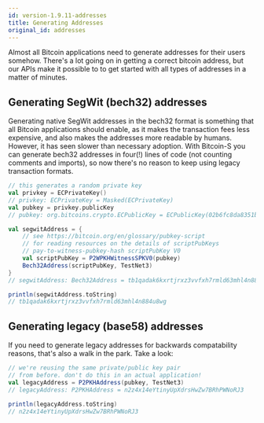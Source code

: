 ```yaml
---
id: version-1.9.11-addresses
title: Generating Addresses
original_id: addresses
---
```


Almost all Bitcoin applications need to generate addresses
for their users somehow. There's a lot going on in getting
a correct bitcoin address, but our APIs make it possible to
to get started with all types of addresses in a matter of
minutes.

## Generating SegWit (bech32) addresses

Generating native SegWit addresses in the bech32 format
is something that all Bitcoin applications should enable,
as it makes the transaction fees less expensive, and also
makes the addresses more readable by humans. However, it
has seen slower than necessary adoption. With Bitcoin-S
you can generate bech32 addresses in four(!) lines of code
(not counting comments and imports), so now there's no
reason to keep using legacy transaction formats.


```scala
// this generates a random private key
val privkey = ECPrivateKey()
// privkey: ECPrivateKey = Masked(ECPrivateKey)
val pubkey = privkey.publicKey
// pubkey: org.bitcoins.crypto.ECPublicKey = ECPublicKey(02b6fc8da8351bc7f5b72cf2381e2b07e9c71dd55cd3834aa5fb1bdceef5497647)

val segwitAddress = {
    // see https://bitcoin.org/en/glossary/pubkey-script
    // for reading resources on the details of scriptPubKeys
    // pay-to-witness-pubkey-hash scriptPubKey V0
    val scriptPubKey = P2WPKHWitnessSPKV0(pubkey)
    Bech32Address(scriptPubKey, TestNet3)
}
// segwitAddress: Bech32Address = tb1qadak6kxrtjrxz3vvfxh7rmld63mhl4n884u8wg

println(segwitAddress.toString)
// tb1qadak6kxrtjrxz3vvfxh7rmld63mhl4n884u8wg
```

## Generating legacy (base58) addresses

If you need to generate legacy addresses for backwards
compatability reasons, that's also a walk in the park.
Take a look:

```scala
// we're reusing the same private/public key pair
// from before. don't do this in an actual application!
val legacyAddress = P2PKHAddress(pubkey, TestNet3)
// legacyAddress: P2PKHAddress = n2z4x14eYtinyUpXdrsHwZw7BRhPWNoRJ3

println(legacyAddress.toString)
// n2z4x14eYtinyUpXdrsHwZw7BRhPWNoRJ3
```
